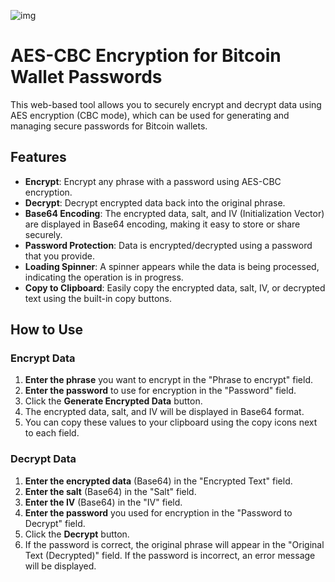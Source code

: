 
![img](https://github.com/user-attachments/assets/ba9a0de5-9798-4e73-a38f-509d1932fcb2)


# AES-CBC Encryption for Bitcoin Wallet Passwords

This web-based tool allows you to securely encrypt and decrypt data using AES encryption (CBC mode), which can be used for generating and managing secure passwords for Bitcoin wallets.

## Features

- **Encrypt**: Encrypt any phrase with a password using AES-CBC encryption.
- **Decrypt**: Decrypt encrypted data back into the original phrase.
- **Base64 Encoding**: The encrypted data, salt, and IV (Initialization Vector) are displayed in Base64 encoding, making it easy to store or share securely.
- **Password Protection**: Data is encrypted/decrypted using a password that you provide.
- **Loading Spinner**: A spinner appears while the data is being processed, indicating the operation is in progress.
- **Copy to Clipboard**: Easily copy the encrypted data, salt, IV, or decrypted text using the built-in copy buttons.

## How to Use

### Encrypt Data
1. **Enter the phrase** you want to encrypt in the "Phrase to encrypt" field.
2. **Enter the password** to use for encryption in the "Password" field.
3. Click the **Generate Encrypted Data** button.
4. The encrypted data, salt, and IV will be displayed in Base64 format.
5. You can copy these values to your clipboard using the copy icons next to each field.

### Decrypt Data
1. **Enter the encrypted data** (Base64) in the "Encrypted Text" field.
2. **Enter the salt** (Base64) in the "Salt" field.
3. **Enter the IV** (Base64) in the "IV" field.
4. **Enter the password** you used for encryption in the "Password to Decrypt" field.
5. Click the **Decrypt** button.
6. If the password is correct, the original phrase will appear in the "Original Text (Decrypted)" field. If the password is incorrect, an error message will be displayed.
